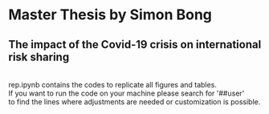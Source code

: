 # Master Thesis by Simon Bong
## The impact of the Covid-19 crisis on international risk sharing
<br>
rep.ipynb contains the codes to replicate all figures and tables.
<br>
If you want to run the code on your machine please search for '##user'
<br>
to find the lines where adjustments are needed or customization is possible.
